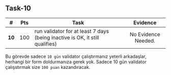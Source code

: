 ## Task-10 

| # | Pts |  Task  | Evidence |
| -- | -- | ------------- |:-------------:|
| **10** | 100 | run validator for at least 7 days (being inactive is OK, it still qualifies) | No Evidence Needed. |

Bu görevde sadece `10 gün` validator çalıştırmanız yeterli arkadaşlar, herhangi bir form doldurmanıza gerek yok. Sadece 10 gün validator çalışstırmak size `100 puan` kazandıracak.
